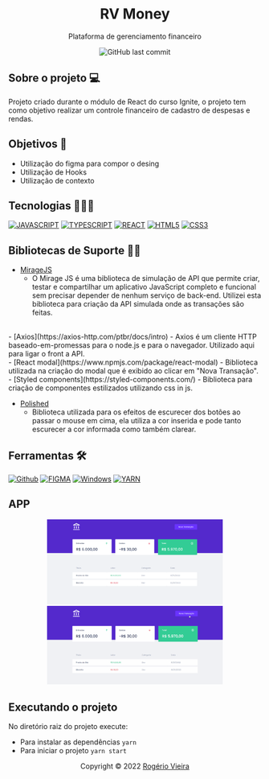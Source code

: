 <div align="center">
  <h1>RV Money</h1>
  <p>
    Plataforma de gerenciamento financeiro
  </p>
  <img alt="GitHub last commit" src="https://img.shields.io/github/last-commit/Rogerio0Vieira/rvmoney">

</div>

## Sobre o projeto 💻 

Projeto criado durante o módulo de React do curso Ignite, o projeto tem como objetivo realizar um controle financeiro de cadastro de despesas e rendas.


## Objetivos 🎯

- Utilização do figma para compor o desing
- Utilização de Hooks
- Utilização de contexto

## Tecnologias 🧑🏾‍💻

[![JAVASCRIPT](https://img.shields.io/badge/JavaScript-F7DF1E?style=for-the-badge&logo=javascript&logoColor=white)](https://developer.mozilla.org/pt-BR/docs/Web/JavaScript)
[![TYPESCRIPT](https://img.shields.io/badge/TypeScript-007ACC?style=for-the-badge&logo=typescript&logoColor=white)](https://www.typescriptlang.org/)
[![REACT](https://img.shields.io/badge/React-61DAFB?style=for-the-badge&logo=react&logoColor=white)](https://https://reactjs.org/)
[![HTML5](https://img.shields.io/badge/HTML5-E34F26?style=for-the-badge&logo=html5&logoColor=white)](https://developer.mozilla.org/pt-BR/docs/Web/HTML)
[![CSS3](https://img.shields.io/badge/CSS3-1572B6?style=for-the-badge&logo=css3&logoColor=white)](https://developer.mozilla.org/pt-BR/docs/Web/CSS)

## Bibliotecas de Suporte 🤝🏾

- [MirageJS](https://miragejs.com/)
  - O Mirage JS é uma biblioteca de simulação de API que permite criar, testar e compartilhar um aplicativo JavaScript completo e funcional sem precisar depender de nenhum serviço de back-end. Utilizei esta biblioteca para criação da API simulada onde as transações são feitas.
<br>
- [Axios](https://axios-http.com/ptbr/docs/intro)
  - Axios é um cliente HTTP baseado-em-promessas para o node.js e para o navegador. Utilizado aqui para ligar o front a API.
<br>
- [React modal](https://www.npmjs.com/package/react-modal)
  - Biblioteca utilizada na criação do modal que é exibido ao clicar em "Nova Transação".
<br>
- [Styled components](https://styled-components.com/)
  - Biblioteca para criação de componentes estilizados utilizando css in js.
<br>

- [Polished](https://polished.js.org/)
  - Biblioteca utilizada para os efeitos de escurecer dos botões ao passar o mouse em cima, ela utiliza a cor inserida e pode tanto escurecer a cor informada como também clarear.

## Ferramentas 🛠️

[![Github](https://img.shields.io/badge/Github-121212?style=for-the-badge&logo=github&logoColor=white)](https://github.com/)
[![FIGMA](https://img.shields.io/badge/Figma-F76E5F?style=for-the-badge&logo=figma&logoColor=white)](https://www.figma.com/)
[![Windows](https://img.shields.io/badge/Windows-0078D6?style=for-the-badge&logo=windows&logoColor=white)](https://www.microsoft.com/pt-br/windows/get-windows-10)
[![YARN](https://img.shields.io/badge/Yarn-6EBCF7?style=for-the-badge&logo=yarn&logoColor=white)](https://www.npmjs.com/)

## APP 

<p align="center">
<a href="">
  <img src="./.github/apphome.png" width=350 alt="RV Money"/>
</a>
<a href="">
  <img src="./.github/gifprojeto.gif" width=350 alt="RV Money"/>
</a>
</p>



## Executando o projeto

No diretório raiz do projeto execute:

- Para instalar as dependências ``yarn``
- Para iniciar o projeto ``yarn start``
  


<p align="center">Copyright © 2022  <a href="https://github.com/Rogerio0Vieira"> Rogério Vieira</a></p>